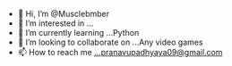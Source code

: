 - 👋 Hi, I’m @Musclebmber
- 👀 I’m interested in ...
- 🌱 I’m currently learning ...Python
- 💞️ I’m looking to collaborate on ...Any video games
- 📫 How to reach me ...pranavupadhyaya09@gmail.com

<!---
Musclebmber/Musclebmber is a ✨ special ✨ repository because its `README.md` (this file) appears on your GitHub profile.
You can click the Preview link to take a look at your changes.
--->
